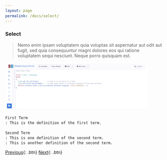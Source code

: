```yaml
---
layout: page
permalink: /docs/select/
---
```


### **Select**

> Nemo enim ipsam voluptatem quia voluptas sit aspernatur aut odit aut fugit, sed quia consequuntur magni dolores eos qui ratione voluptatem sequi nesciunt. Neque porro quisquam est.

![WDQS](/endpoint.jpg)

```
First Term
: This is the definition of the first term.

Second Term
: This is one definition of the second term.
: This is another definition of the second term.
```

[Previous](/about/){: .btn} [Next](/about/){: .btn}
